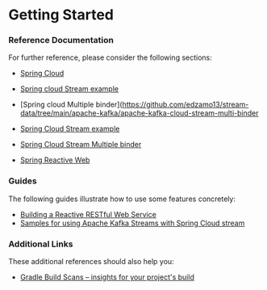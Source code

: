 # Getting Started

### Reference Documentation
For further reference, please consider the following sections:

* [Spring Cloud](https://github.com/spring-cloud/spring-cloud-stream-samples)
* [Spring cloud Stream example](https://github.com/edzamo13/stream-data/tree/main/apache-kafka/apache-Kafka-cloud-stream)
* [Spring cloud Multiple binder](https://github.com/edzamo13/stream-data/tree/main/apache-kafka/apache-kafka-cloud-stream-multi-binder
* [Spring Cloud Stream example](https://github.com/edzamo13/stream-data/tree/main/apache-kafka/apache-Kafka-cloud-stream)
* [Spring Cloud Stream Multiple binder](https://github.com/edzamo13/stream-data/tree/main/apache-kafka/apache-kafka-cloud-stream-multi-binder)

* [Spring Reactive Web](https://docs.spring.io/spring-boot/docs/3.2.5/reference/htmlsingle/index.html#web.reactive)


### Guides
The following guides illustrate how to use some features concretely:

* [Building a Reactive RESTful Web Service](https://spring.io/guides/gs/reactive-rest-service/)
* [Samples for using Apache Kafka Streams with Spring Cloud stream](https://github.com/spring-cloud/spring-cloud-stream-samples/tree/master/kafka-streams-samples)

### Additional Links
These additional references should also help you:

* [Gradle Build Scans – insights for your project's build](https://scans.gradle.com#gradle)

